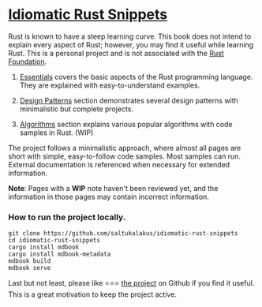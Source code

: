 # [Idiomatic Rust Snippets](https://idiomatic-rust-snippets.org/)

Rust is known to have a steep learning curve. This book does not intend to explain every aspect of Rust; however, you may find it useful while learning Rust. This is a personal project and is not associated with the [Rust Foundation](https://foundation.rust-lang.org/). 

1. [Essentials](https://idiomatic-rust-snippets.org/essentials/intro.html) covers the basic aspects of the Rust programming language. They are explained with easy-to-understand examples.

2. [Design Patterns](https://idiomatic-rust-snippets.org/patterns/intro.html) section demonstrates several design patterns with minimalistic but complete projects.

3. [Algorithms](https://idiomatic-rust-snippets.org/algorithms/intro.html) section explains various popular algorithms with code samples in Rust. (WIP)

The project follows a minimalistic approach, where almost all pages are short with simple, easy-to-follow code samples. Most samples can run. External documentation is referenced when necessary for extended information.

**Note**: Pages with a **WIP** note haven't been reviewed yet, and the information in those pages may contain incorrect information.

### How to run the project locally.

```
git clone https://github.com/saltukalakus/idiomatic-rust-snippets
cd idiomatic-rust-snippets
cargo install mdbook
cargo install mdbook-metadata
mdbook build
mdbook serve
```

Last but not least, please like ⭐️⭐️⭐️ [the project](https://github.com/saltukalakus/idiomatic-rust-snippets) on Github if you find it useful. This is a great motivation to keep the project active.
